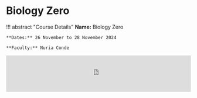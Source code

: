 # Biology Zero 

!!! abstract "Course Details"
    **Name:** Biology Zero 

    **Dates:** 26 November to 28 November 2024 

    **Faculty:** Nuria Conde


<iframe title='World population' src='https://www.theworldcounts.com/embeds/counters/8?background_color=white&color=black&font_family=%22Helvetica+Neue%22%2C+Arial%2C+sans-serif&font_size=14' style='border: none' height='100' width='100%'></iframe>

